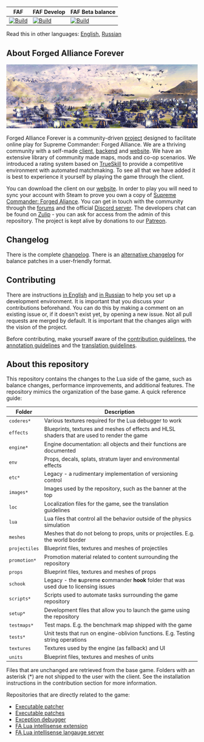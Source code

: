 
FAF | FAF Develop| FAF Beta balance
 ------------ | ------------- | -----------
[![Build](https://github.com/FAForever/fa/actions/workflows/build.yaml/badge.svg?branch=deploy%2Ffaf)](https://github.com/FAForever/fa/actions/workflows/build.yaml) | [![Build](https://github.com/FAForever/fa/actions/workflows/build.yaml/badge.svg?branch=deploy%2Ffafdevelop)](https://github.com/FAForever/fa/actions/workflows/build.yaml) | [![Build](https://github.com/FAForever/fa/actions/workflows/build.yaml/badge.svg?branch=deploy%2Ffafbeta)](https://github.com/FAForever/fa/actions/workflows/build.yaml)

Read this in other languages: [English](README.md), [Russian](README-russian.md)

About Forged Alliance Forever
-----------------------------

![Impression of the game](/images/impression-a.jpg)

Forged Alliance Forever is a community-driven [project](https://github.com/FAForever) designed to facilitate online play for Supreme Commander: Forged Alliance. We are a thriving community with a self-made [client](https://github.com/FAForever/downlords-faf-client), [backend](https://github.com/FAForever/server) and [website](https://github.com/FAForever/website). We have an extensive library of community made maps, mods and co-op scenarios. We introduced a rating system based on [TrueSkill](https://www.microsoft.com/en-us/research/project/trueskill-ranking-system/) to provide a competitive environment with automated matchmaking. To see all that we have added it is best to experience it yourself by playing the game through the client.

You can download the client on our [website](https://faforever.com/). In order to play you will need to sync your account with Steam to prove you own a copy of [Supreme Commander: Forged Aliance](https://store.steampowered.com/app/9420/Supreme_Commander_Forged_Alliance/). You can get in touch with the community through the [forums](https://forum.faforever.com/) and the official [Discord server](https://discord.gg/mXahVSKGVb). The developers chat can be found on [Zulip](https://zulip.com/) - you can ask for access from the admin of this repository. The project is kept alive by donations to our [Patreon](https://www.patreon.com/faf).

Changelog
---------

There is the complete [changelog](changelog.md). There is an [alternative changelog](http://patchnotes.faforever.com/) for balance patches in a user-friendly format. 

Contributing
------------

There are instructions [in English](setup/setup-english.md) and [in Russian](setup/setup-russian.md) to help you set up a development environment. It is important that you discuss your contributions beforehand. You can do this by making a comment on an existing issue or, if it doesn't exist yet, by opening a new issue. Not all pull requests are merged by default. It is important that the changes align with the vision of the project. 

Before contributing, make yourself aware of the [contribution guidelines](contributing.md), the [annotation guidelines](annotation.md) and the [translation guidelines](loc/guidelines.md).

About this repository
---------------------

This repository contains the changes to the Lua side of the game, such as balance changes, performance improvements, and additional features. The repository mimics the organization of the base game. A quick reference guide:

Folder          | Description
--------------- | -----------
`coderes*`      | Various textures required for the Lua debugger to work
`effects`       | Blueprints, textures and meshes of effects and HLSL shaders that are used to render the game
`engine*`       | Engine documentation: all objects and their functions are documented
`env`           | Props, decals, splats, stratum layer and environmental effects
`etc*`          | Legacy - a rudimentary implementation of versioning control
`images*`       | Images used by the repository, such as the banner at the top
`loc`           | Localization files for the game, see the translation guidelines
`lua`           | Lua files that control all the behavior outside of the physics simulation
`meshes`        | Meshes that do not belong to props, units or projectiles. E.g. the world border
`projectiles`   | Blueprint files, textures and meshes of projectiles
`promotion*`    | Promotion material related to content surrounding the repository
`props`         | Blueprint files, textures and meshes of props
`schook`        | Legacy - the **s**upreme **c**ommander **hook** folder that was used due to licensing issues
`scripts*`      | Scripts used to automate tasks surrounding the game repository
`setup*`        | Development files that allow you to launch the game using the repository
`testmaps*`     | Test maps. E.g. the benchmark map shipped with the game
`tests*`        | Unit tests that run on engine-oblivion functions. E.g. Testing string operations
`textures`      | Textures used by the engine (as fallback) and UI
`units`         | Blueprint files, textures and meshes of units

Files that are unchanged are retrieved from the base game. Folders with an asterisk (*) are not shipped to the user with the client. See the installation instructions in the contribution section for more information.

Repositories that are directly related to the game:
 - [Executable patcher](https://github.com/FAForever/FA_Patcher)
 - [Executable patches](https://github.com/FAForever/FA-Binary-Patches)
 - [Exception debugger](https://github.com/FAForever/FADeepProbe)
 - [FA Lua intellisense extension](https://github.com/FAForever/fa-lua-vscode-extension)
 - [FA Lua intellisense langauge server](https://github.com/FAForever/fa-lua-language-server)






